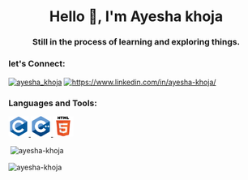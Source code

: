 
<h1 align="center">Hello 👋, I'm Ayesha khoja</h1>
<h3 align="center">Still in the process of learning and exploring things.</h3>



<h3 align="left">let's Connect:</h3>
<p align="left">
<a href="https://twitter.com/ayesha_khoja" target="blank"><img align="center" src="https://raw.githubusercontent.com/rahuldkjain/github-profile-readme-generator/master/src/images/icons/Social/twitter.svg" alt="ayesha_khoja" height="30" width="40" /></a>
<a href=https://www.linkedin.com/in/ayesha-khoja/" target="blank"><img align="center" src="https://raw.githubusercontent.com/rahuldkjain/github-profile-readme-generator/master/src/images/icons/Social/linked-in-alt.svg" alt="https://www.linkedin.com/in/ayesha-khoja/" height="30" width="40" /></a>
</p>

<h3 align="left">Languages and Tools:</h3>
<p align="left"> <a href="https://www.cprogramming.com/" target="_blank" rel="noreferrer"> <img src="https://raw.githubusercontent.com/devicons/devicon/master/icons/c/c-original.svg" alt="c" width="40" height="40"/> </a> <a href="https://www.w3schools.com/cpp/" target="_blank" rel="noreferrer"> <img src="https://raw.githubusercontent.com/devicons/devicon/master/icons/cplusplus/cplusplus-original.svg" alt="cplusplus" width="40" height="40"/> </a> <a href="https://www.w3.org/html/" target="_blank" rel="noreferrer"> <img src="https://raw.githubusercontent.com/devicons/devicon/master/icons/html5/html5-original-wordmark.svg" alt="html5" width="40" height="40"/> </a> </p>

<p>&nbsp;<img align="center" src="https://github-readme-stats.vercel.app/api?username=ayesha-khoja&show_icons=true&locale=en" alt="ayesha-khoja" /></p>

<p><img align="center" src="https://github-readme-streak-stats.herokuapp.com/?user=ayesha-khoja&" alt="ayesha-khoja" /></p>
